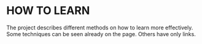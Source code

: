 # HOW TO LEARN

The project describes different methods on how to learn more effectively. Some techniques can be seen already on the page. Others have only links. 
